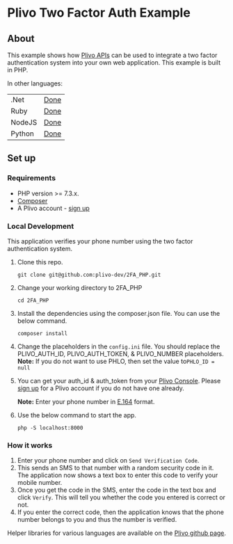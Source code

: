 Plivo Two Factor Auth Example
=======================================

## About

This example shows how [Plivo APIs](http://plivo.com/api) can be used to integrate a two factor authentication system into your own web application. This example is built in PHP.

In other languages:
<table>
   <tr>
      <td>.Net</td>
      <td><a href="https://github.com/plivo-dev/2FA_Csharp">Done</a></td>
   </tr>
   <tr>
      <td>Ruby</td>
      <td><a href="https://github.com/plivo-dev/2FA_SinatraApp">Done</a></td>
   </tr>
   <tr>
      <td>NodeJS</td>
      <td><a href="https://github.com/plivo-dev/2FA_ExpressApp">Done</a></td>
   </tr>
   <tr>
      <td>Python</td>
      <td><a href="https://github.com/plivo-dev/2FA_FlaskApp">Done</a></td>
   </tr>
</table>

## Set up

### Requirements

- PHP version >= 7.3.x.
- [Composer](https://getcomposer.org/)
- A Plivo account - [sign up](https://console.plivo.com/accounts/register/)

### Local Development

This application verifies your phone number using the two factor authentication system.

1. Clone this repo.
    ```shell
    git clone git@github.com:plivo-dev/2FA_PHP.git    
    ```
2. Change your working directory to 2FA_PHP
    ```shell
    cd 2FA_PHP
    ```
3. Install the dependencies using the composer.json file. You can use the below command.
    ```shell
    composer install
    ```
4. Change the placeholders in the `config.ini` file. You should replace the PLIVO_AUTH_ID, PLIVO_AUTH_TOKEN, & PLIVO_NUMBER placeholders.
   **Note:** If you do not want to use PHLO, then set the value to`PHLO_ID = null`
   
5. You can get your auth_id & auth_token from your [Plivo Console](http://console.plivo.com/). Please [sign up](https://console.plivo.com/accounts/register/) for a Plivo account if you do not have one already. 
    
    **Note:** Enter your phone number in [E.164](http://en.wikipedia.org/wiki/E.164) format. 
6. Use the below command to start the app. 
    ```shell
    php -S localhost:8000
    ```
### How it works
1. Enter your phone number and click on `Send Verification Code`. 
2. This sends an SMS to that number with a random security code in it. The application now shows a text box to enter this code to verify your mobile number. 
3. Once you get the code in the SMS, enter the code in the text box and click `Verify`. This will tell you whether the code you entered is correct or not. 
4. If you enter the correct code, then the application knows that the phone number belongs to you and thus the number is verified.

Helper libraries for various languages are available on the [Plivo github page](http://github.com/plivo).
